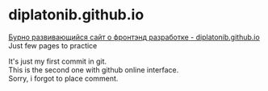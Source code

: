 # diplatonib.github.io

<a href="https://diplatonib.github.io">Бурно развивающийся сайт о фронтэнд разработке - diplatonib.github.io</a>
Just few pages to practice

It's just my first commit in git. <br>
This is the second one with github online interface. <br>
Sorry, i forgot to place comment. <br>
